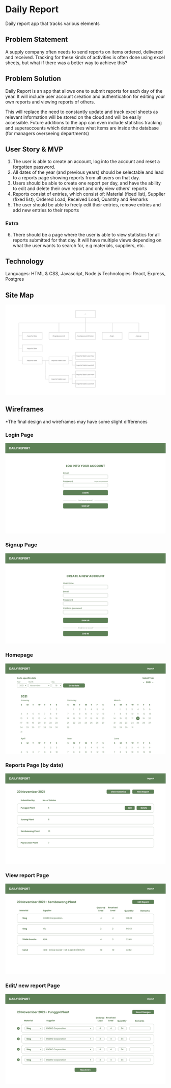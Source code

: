 # Daily Report

Daily report app that tracks various elements

## Problem Statement

A supply company often needs to send reports on items ordered, delivered and received. Tracking for these kinds of activities is often done using excel sheets, but what if there was a better way to achieve this?

## Problem Solution

Daily Report is an app that allows one to submit reports for each day of the year. It will include user account creation and authentication for editing your own reports and viewing reports of others.

This will replace the need to constantly update and track excel sheets as relevant information will be stored on the cloud and will be easily accessible. Future additions to the app can even include statistics tracking and superaccounts which determines what items are inside the database (for managers overseeing departments)

## User Story & MVP

1. The user is able to create an account, log into the account and reset a forgotten password.
2. All dates of the year (and previous years) should be selectable and lead to a reports page showing reports from all users on that day.
3. Users should be able to create one report per day, and have the ability to edit and delete their own report and only view others' reports
4. Reports consist of entries, which consist of: Material (fixed list), Supplier (fixed list), Ordered Load, Received Load, Quantity and Remarks
5. The user should be able to freely edit their entries, remove entries and add new entries to their reports

### Extra

6. There should be a page where the user is able to view statistics for all reports submitted for that day. It will have multiple views depending on what the user wants to search for, e.g materials, suppliers, etc.

## Technology

Languages: HTML & CSS, Javascript, Node.js
Technologies: React, Express, Postgres

## Site Map

![Site Map](./planning/sitemap.jpg)

## Wireframes

\*The final design and wireframes may have some slight differences

### Login Page

![Login page](./planning/login.jpg)

### Signup Page

![Signup page](./planning/signup.jpg)

### Homepage

![Homepage](./planning/homepage.jpg)

### Reports Page (by date)

![Reports page](./planning/reports-date.jpg)

### View report Page

![User report page](./planning/reports-date-user.jpg)

### Edit/ new report Page

![Edit report page](./planning/reports-date-user-edit.jpg)
